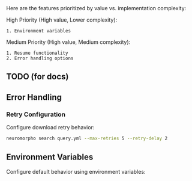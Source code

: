 
<answer>
Here are the features prioritized by value vs. implementation complexity:

High Priority (High value, Lower complexity):

    1. Environment variables

Medium Priority (High value, Medium complexity):

    1. Resume functionality
    2. Error handling options

## TODO (for docs)

## Error Handling

### Retry Configuration

Configure download retry behavior:

```bash
neuromorpho search query.yml --max-retries 5 --retry-delay 2
```

## Environment Variables

Configure default behavior using environment variables:
